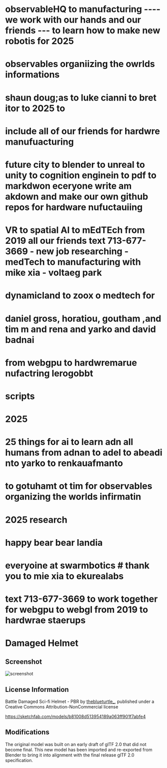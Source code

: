 

# observableHQ to manufacturing ---- we work with our hands and our friends --- to learn how to make new robotis for 2025

# observables organiizing the owrlds informations
# shaun doug;as to luke cianni to bret itor to 2025 to
# include all of our friends for hardwre manufuacturing


# future city to blender to unreal to unity to cognition enginein to pdf to markdwon eceryone write am akdown and make our own github repos for hardware nufuctauiing

# VR to spatial AI to mEdTEch from 2019 all our friends text 713-677-3669 - new job researching - medTech to manufacturing with mike xia - voltaeg park



# dynamicland to zoox o medtech for
# daniel gross, horatiou, goutham ,and tim m and rena and yarko and david badnai
# from webgpu to hardwremarue nufactring lerogobbt

# scripts
# 2025

# 25 things for ai to learn adn all humans from adnan to adel to abeadi nto yarko to renkauafmanto
# to gotuhamt ot tim for observables organizing the worlds infirmatin
# 2025 research
# happy bear bear landia
# everyoine at swarmbotics # thank you to mie xia to ekurealabs
# text 713-677-3669 to work together for webgpu to webgl from 2019 to hardwrae staerups


# Damaged Helmet

## Screenshot

![screenshot](screenshot/screenshot.png)

## License Information

Battle Damaged Sci-fi Helmet - PBR by [theblueturtle_](https://sketchfab.com/theblueturtle_), published under a Creative Commons Attribution-NonCommercial license

https://sketchfab.com/models/b81008d513954189a063ff901f7abfe4

## Modifications

The original model was built on an early draft of glTF 2.0 that did not become final.  This new model has been imported and re-exported from Blender to bring it into alignment with the final release glTF 2.0 specification.
